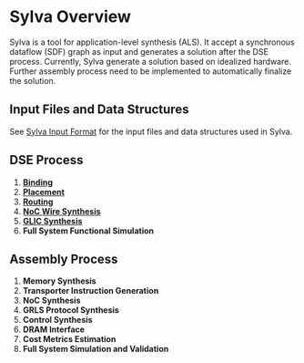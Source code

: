 # Sylva Overview

Sylva is a tool for application-level synthesis (ALS). It accept a synchronous dataflow (SDF) graph as input and generates a solution after the DSE process. Currently, Sylva generate a solution based on idealized hardware. Further assembly process need to be implemented to automatically finalize the solution.

## Input Files and Data Structures

See [Sylva Input Format](../../Reference/Input.md) for the input files and data structures used in Sylva.

## DSE Process

1. [**Binding**](Bind.md)
2. [**Placement**](Place.md)
3. [**Routing**](Route.md)
4. [**NoC Wire Synthesis**](Noc.md)
5. [**GLIC Synthesis**](Glic.md)
6. **Full System Functional Simulation**

## Assembly Process

1. **Memory Synthesis**
2. **Transporter Instruction Generation**
3. **NoC Synthesis**
4. **GRLS Protocol Synthesis**
5. **Control Synthesis**
6. **DRAM Interface**
7. **Cost Metrics Estimation**
8. **Full System Simulation and Validation**
